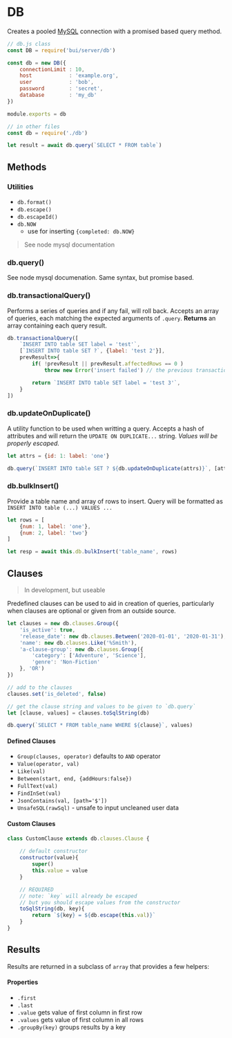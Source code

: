 # DB

Creates a pooled [MySQL](https://www.npmjs.com/package/mysql) connection with
a promised based query method.

```js
// db.js class
const DB = require('bui/server/db')

const db = new DB({
    connectionLimit : 10,
    host            : 'example.org',
    user            : 'bob',
    password        : 'secret',
    database        : 'my_db'
})

module.exports = db

// in other files
const db = require('./db')

let result = await db.query(`SELECT * FROM table`)
```

## Methods

### Utilities
- `db.format()`
- `db.escape()`
- `db.escapeId()`
- `db.NOW`
    - use for inserting `{completed: db.NOW}`

> See node mysql documentation

### db.query()
See node mysql documenation. Same syntax, but promise based.

### db.transactionalQuery()
Performs a series of queries and if any fail, will roll back. Accepts an array of queries, each matching the expected arguments of `.query`. **Returns** an array containing each query result.

```js
db.transactionalQuery([
    `INSERT INTO table SET label = 'test'`,
    [`INSERT INTO table SET ?`, {label: 'test 2'}],
    prevResult=>{
        if( !prevResult || prevResult.affectedRows == 0 )
            throw new Error('insert failed') // the previous transactions will roll back

        return `INSERT INTO table SET label = 'test 3'`,
    }
])
```

### db.updateOnDuplicate()
A utility function to be used when writting a query. Accepts a hash of attributes and will return the `UPDATE ON DUPLICATE...` string. *Values will be properly escaped.*

```js
let attrs = {id: 1: label: 'one'}

db.query(`INSERT INTO table SET ? ${db.updateOnDuplicate(attrs)}`, [attrs])

```

### db.bulkInsert()
Provide a table name and array of rows to insert. Query will be formatted as `INSERT INTO table (...) VALUES ...`

```js
let rows = [
    {num: 1, label: 'one'},
    {num: 2, label: 'two'}
]

let resp = await this.db.bulkInsert('table_name', rows)
```

## Clauses
> In development, but useable

Predefined clauses can be used to aid in creation of queries, particularly when clauses are optional or given from an outside source.

```js
let clauses = new db.clauses.Group({
    'is_active': true,
    'release_date': new db.clauses.Between('2020-01-01', '2020-01-31'),
    'name': new db.clauses.Like('%Smith'),
    'a-clause-group': new db.clauses.Group({
        'category': ['Adventure', 'Science'],
        'genre': 'Non-Fiction'
    }, 'OR')
})

// add to the clauses
clauses.set('is_deleted', false)

// get the clause string and values to be given to `db.query`
let [clause, values] = clauses.toSqlString(db)

db.query(`SELECT * FROM table_name WHERE ${clause}`, values)
```

#### Defined Clauses
- `Group(clauses, operator)` defaults to `AND` operator
- `Value(operator, val)`
- `Like(val)`
- `Between(start, end, {addHours:false})`
- `FullText(val)`
- `FindInSet(val)`
- `JsonContains(val, [path='$'])`
- `UnsafeSQL(rawSql)` - unsafe to input uncleaned user data

#### Custom Clauses
```js
class CustomClause extends db.clauses.Clause {
    
    // default constructor
    constructor(value){
        super()
        this.value = value
    }

    // REQUIRED
    // note: `key` will already be escaped
    // but you should escape values from the constructor
    toSqlString(db, key){
        return `${key} = ${db.escape(this.val)}`
    }
}
```

## Results
Results are returned in a subclass of `array` that provides a few helpers:

#### Properties
- `.first`
- `.last`
- `.value` gets value of first column in first row
- `.values` gets value of first column in all rows
- `.groupBy(key)` groups results by a key